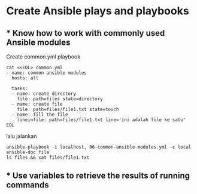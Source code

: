 # Create Ansible plays and playbooks

## * Know how to work with commonly used Ansible modules

Create common.yml playbook
```
cat <<EOL> common.yml
- name: common ansible modules
  hosts: all
  
  tasks:
  - name: create directory
    file: path=files state=directory
  - name: create file
    file: path=files/file1.txt state=touch
  - name: fill the file
    lineinfile: path=files/file1.txt line='ini adalah file ke satu'
EOL
```
lalu jalankan
```
ansible-playbook -i localhost, 06-common-ansible-modules.yml -c local
ansible-doc file
ls files && cat files/file1.txt
```

## * Use variables to retrieve the results of running commands

